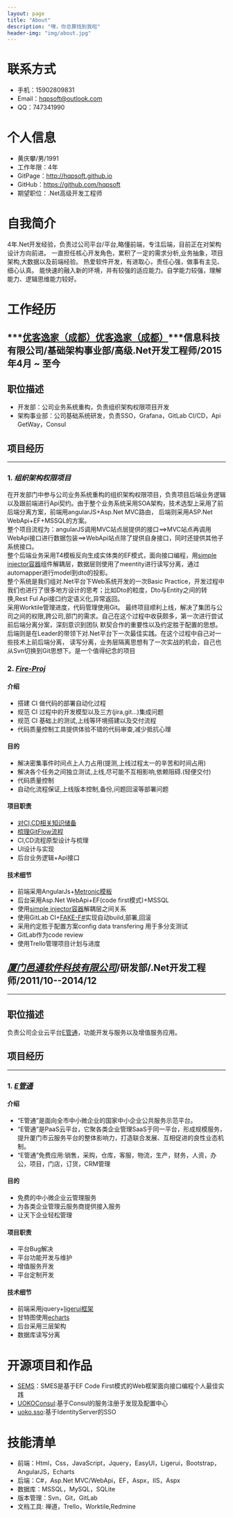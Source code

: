 ```yaml
---
layout: page
title: "About"
description: "嘿，你总算找到我啦"
header-img: "img/about.jpg"
---
```


# 联系方式
* 手机：15902809831
* Email：hqpsoft@outlook.com
* QQ：747341990

# 个人信息
* 黄庆攀/男/1991
* 工作年限：4年
* GitPage：http://hqpsoft.github.io 
* GitHub：https://github.com/hqpsoft
* 期望职位：.Net高级开发工程师

# 自我简介
4年.Net开发经验，负责过公司平台/平台,略懂前端，专注后端，目前正在对架构设计方向前进。
一直担任核心开发角色，累积了一定的需求分析,业务抽象，项目架构,大数据以及前端经验。
热爱软件开发，有进取心，责任心强，做事有主见、细心认真。
能快速的融入新的环境，并有较强的适应能力。自学能力较强，理解能力、逻辑思维能力较好。 

# 工作经历

## ***[优客逸家（成都）优客逸家（成都）](http://www.uoko.com/)***信息科技有限公司/基础架构事业部/高级.Net开发工程师/2015年4月 ~ 至今

## 职位描述
* 开发部：公司业务系统重构，负责组织架构权限项目开发
* 架构事业部：公司基础系统研发，负责SSO，Grafana，GitLab CI/CD，Api GetWay，Consul

## 项目经历
---

### 1.  ***组织架构权限项目***
在开发部门中参与公司业务系统重构的组织架构权限项目，负责项目后端业务逻辑以及跟前端进行Api契约。由于整个业务系统采用SOA架构，技术选型上采用了前后端分离方案，前端用angularJS+Asp.Net MVC路由，
后端则采用ASP.Net WebApi+EF+MSSQL的方案。  
整个项目流程为：angularJS调用MVC站点层提供的接口==>MVC站点再调用WebApi接口进行数据包装==>WebApi站点除了提供自身接口，同时还提供其他子系统接口。  
整个后端业务采用T4模板反向生成实体类的EF模式，面向接口编程，用[simple injector容器](https://github.com/simpleinjector/SimpleInjector)组件解耦层，数据层则使用了meentity进行读写分离，通过automapper进行model到dto的投影。  
整个系统是我们组对.Net平台下Web系统开发的一次Basic Practice，开发过程中我们也进行了很多地方设计的思考；比如Dto的粒度，Dto与Entity之间的转换,Rest Ful Api接口约定语义化,异常返回。  
采用Worktile管理进度，代码管理使用Git。
最终项目顺利上线，解决了集团与公司之间的权限,跨公司,部门的需求。自己在这个过程中收获颇多，第一次进行尝试前后端分离分案，深刻意识到团队
默契合作的重要性以及约定胜于配置的思想。后端则是在Leader的带领下对.Net平台下一次最佳实践。在这个过程中自己对一些技术上前后端分离，
读写分离，业务层隔离思想有了一次实战的机会，自己也从Svn切换到Git思想下。是一个值得纪念的项目

### 2.  ***[Fire-Proj](https://github.com/uoko-J-Go/fire-proj)*** 

#### 介绍
* 搭建 CI 做代码的部署自动化过程
* 规范 CI 过程中的开发模型以及三方(jira,git...)集成问题
* 规范 CI 基础上的测试,上线等环境搭建以及交付流程
* 代码质量控制工具提供体验不错的代码审查,减少抵抗心理

#### 目的
* 解决密集事件时间点上人力占用(提测,上线过程太一的辛苦和时间占用)
* 解决各个任务之间独立测试,上线,尽可能不互相影响,依赖阻碍.(轻便交付)
* 代码质量控制
* 自动化流程保证,上线版本控制,备份,问题回滚等部署问题

#### 项目职责
* [对CI,CD相关知识储备](https://hqpsoft.github.io/%E6%8A%80%E6%9C%AF%E5%88%86%E4%BA%AB/CI%E5%88%9D%E6%AD%A5%E4%BA%86%E8%A7%A3.html)
* [梳理GitFlow流程](https://hqpsoft.github.io/%E6%8A%80%E6%9C%AF%E5%88%86%E4%BA%AB/GitFlow.html)
* CI,CD流程原型设计与梳理
* UI设计与实现
* 后台业务逻辑+Api接口

#### 技术细节
* 前端采用AngularJs+[Metronic模板](http://www.keenthemes.com/preview/metronic/theme/admin_2/)
* 后台采用Asp.Net WebApi+EF(code first模式)+MSSQL
* 使用[simple injector容器](https://github.com/simpleinjector/SimpleInjector)解耦层之间关系
* 使用GitLab CI+[FAKE-F#](https://github.com/fsharp/FAKE)实现自动build,部署,回滚
* 采用约定胜于配置方案config data transfering 用于多分支测试
* GitLab作为code review
* 使用Trello管理项目计划与进度


## ***[厦门邑通软件科技有限公司](http://www.etomweb.com/)***/研发部/.Net开发工程师/2011/10--2014/12
---

## 职位描述
负责公司企业云平台[E管通](http://app.xmsme.gov.cn/)，功能开发与服务以及增值服务应用。

## 项目经历
---

### 1.  ***[E管通](http://app.xmsme.gov.cn/)***

#### 介绍
* “E管通”是面向全市中小微企业的国家中小企业公共服务示范平台。
* “E管通”是PaaS云平台，它聚各类企业管理SaaS于同一平台，形成规模服务，提升厦门市云服务平台的整体影响力，打造联合发展、互相促进的良性业态机制。
* “E管通”免费应用:销售，采购，仓库，客服，物流，生产，财务，人资，办公，项目，门店，订货，CRM管理

#### 目的
* 免费的中小微企业云管理服务 
* 为各类企业管理云服务商提供接入服务
* 让天下企业轻松管理

#### 项目职责
* 平台Bug解决
* 平台功能开发与维护
* 增值服务开发
* 平台定制开发

#### 技术细节
* 前端采用jquery+[ligerui框架](http://www.ligerui.com/)
* 甘特图使用[echarts](http://echarts.baidu.com/index.html)
* 后台采用三层架构
* 数据库读写分离

# 开源项目和作品
 * [SEMS](https://github.com/hqpsoft/SEMS)：SMES是基于EF Code First模式的Web框架面向接口编程个人最佳实践
 * [UOKOConsul](https://github.com/uoko-J-Go/UOKOConsul):基于Consul的服务注册于发现及配置中心
 * [uoko.sso](https://github.com/uoko-J-Go/uoko.sso):基于IdentityServer的SSO
 
# 技能清单
* 前端：Html，Css，JavaScript，Jquery，EasyUI，Ligerui，Bootstrap，AngularJS，Echarts
* 后端：C#，Asp.Net MVC/WebApi，EF，Aspx，IIS，Aspx
* 数据库：MSSQL，MySQL，SQLite
* 版本管理：Svn，Git，GitLab
* 文档工具: 禅道，Trello，Worktile,Redmine